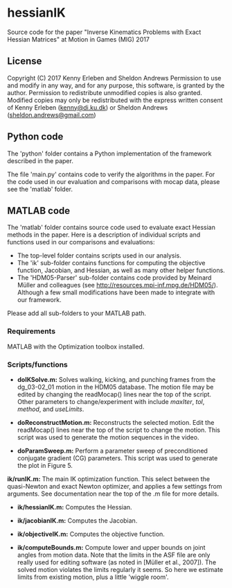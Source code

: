 # hessianIK
Source code for the paper "Inverse Kinematics Problems with Exact Hessian Matrices" at Motion in Games (MIG) 2017

## License 
Copyright (C) 2017 Kenny Erleben and Sheldon Andrews
Permission to use and modify in any way, and for any purpose, this
software, is granted by the author.  Permission to redistribute
unmodified copies is also granted.  Modified copies may only be
redistributed with the express written consent of Kenny Erleben
(kenny@di.ku.dk) or Sheldon Andrews (sheldon.andrews@gmail.com)

## Python code
The 'python' folder contains a Python implementation of the framework described in the paper.

The file 'main.py' contains code to verify the algorithms in the paper. 
For the code used in our evaluation and comparisons with mocap data, please see the 'matlab' folder.

## MATLAB code
The 'matlab' folder contains source code used to evaluate exact Hessian methods in 
the paper. Here is a description of individual scripts and functions used in our 
comparisons and evaluations: 

* The top-level folder contains scripts used in our analysis. 
* The 'ik' sub-folder contains functions for computing the objective function, Jacobian, and Hessian, as well as many other helper functions.
* The 'HDM05-Parser' sub-folder contains code provided by Meinard Müller and
colleagues (see http://resources.mpi-inf.mpg.de/HDM05/). Although a few 
small modifications have been made to integrate with our framework.

Please add all sub-folders to your MATLAB path.
  
### Requirements 
MATLAB with the Optimization toolbox installed.
  
### Scripts/functions
* **doIKSolve.m:** Solves walking, kicking, and punching frames from the dg_03-02_01 motion in the HDM05 database. The motion file may be edited by changing the readMocap() lines near the top of the script. Other parameters to change/experiment with include *maxIter*, *tol*, *method*, and *useLimits*.

* **doReconstructMotion.m:** Reconstructs the selected motion. Edit the readMocap() lines near the top of the script to change the motion. This script was used to generate the motion sequences in the video.
  
* **doParamSweep.m:** Perform a parameter sweep of preconditioned conjugate gradient (CG) 
  parameters. This script was used to generate the plot in Figure 5.
  
**ik/runIK.m:** The main IK optimization function. This select between the quasi-Newton and exact Newton optimizer, and applies a few settings from arguments. See documentation near the top of the .m file for more details.
  
* **ik/hessianIK.m:** Computes the Hessian.
  
* **ik/jacobianIK.m:** Computes the Jacobian.
  
* **ik/objectiveIK.m:** Computes the objective function.
  
* **ik/computeBounds.m:** Compute lower and upper bounds on joint angles from motion data. Note that the limits in the ASF file are only really used for editing software (as noted in [Müller et al., 2007]). The solved motion violates the  limits regularly it seems. So here we estimate limits from existing motion, plus a little 'wiggle room'.
	 

